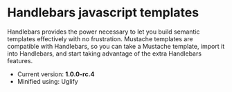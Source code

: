 # Handlebars javascript templates

Handlebars provides the power necessary to let you build semantic templates effectively with no frustration.
Mustache templates are compatible with Handlebars, so you can take a Mustache template, import it into Handlebars, 
and start taking advantage of the extra Handlebars features.

* Current version: **1.0.0-rc.4**
* Minified using: Uglify
